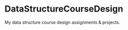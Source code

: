 DataStructureCourseDesign
=========================

My data structure course design assignments &amp; projects.
